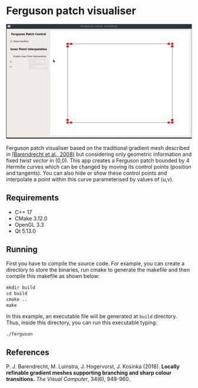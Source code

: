 # Ferguson patch visualiser

<p align="center">
  <img src="example.gif" />
</p>

Ferguson patch visualiser based on the traditional gradient mesh described in [(Barendrecht et al., 2008)](#1)  but considering only 
geometric information and fixed <i>twist vector</i> in (0,0). This app creates a Ferguson patch bounded by 4 Hermite curves which can be changed by moving its control
points (position and tangents). You can also hide or show these control points and interpolate a point within this curve 
parameterised by values of (u,v).

## Requirements
- C++ 17
- CMake 3.12.0
- OpenGL 3.3
- Qt 5.13.0

## Running
First you have to compile the source code. For example, you can create a directory to store the binaries, 
run cmake to generate the makefile and then compile this makefile as shown below:

    mkdir build
    cd build
    cmake ..
    make
  
In this example, an executable file will be generated at `build` directory. Thus, inside this directory, you can run this 
executable typing:

    ./ferguson
    
    
## References
<a id="1"> P. J. Barendrecht, M. Luinstra, J. Hogervorst, J. Kosinka (2018). </a>
<b>Locally refinable gradient meshes supporting branching and sharp colour transitions.</b> 
<i>The Visual Computer</i>, 34(6), 949-960.
